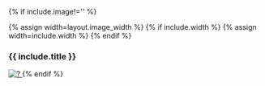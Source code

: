 {% if include.image!='' %}

{% assign width=layout.image_width %}
{% if include.width %}
{% assign width=include.width %}
{% endif %}


<h3>{{ include.title }}</h3>
<a href="{{ include.image | relative_url }}">
<img src="{{ include.image | relative_url }}" alt="?" width="{{ width }}px"/>
</a>
{% endif %}

